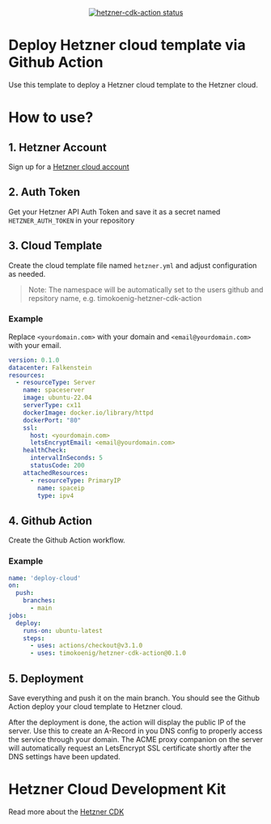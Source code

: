 <p align="center">
  <a href="https://github.com/timokoenig/hetzner-cdk-action/actions"><img alt="hetzner-cdk-action status" src="https://github.com/timokoenig/hetzner-cdk-action/workflows/build-test/badge.svg"></a>
</p>

# Deploy Hetzner cloud template via Github Action

Use this template to deploy a Hetzner cloud template to the Hetzner cloud.

# How to use?

## 1. Hetzner Account

Sign up for a [Hetzner cloud account](https://accounts.hetzner.com/signUp)

## 2. Auth Token

Get your Hetzner API Auth Token and save it as a secret named `HETZNER_AUTH_TOKEN` in your repository

## 3. Cloud Template

Create the cloud template file named `hetzner.yml` and adjust configuration as needed.

> Note: The namespace will be automatically set to the users github and repsitory name, e.g. timokoenig-hetzner-cdk-action

### Example

Replace `<yourdomain.com>` with your domain and `<email@yourdomain.com>` with your email.

```yml
version: 0.1.0
datacenter: Falkenstein
resources:
  - resourceType: Server
    name: spaceserver
    image: ubuntu-22.04
    serverType: cx11
    dockerImage: docker.io/library/httpd
    dockerPort: "80"
    ssl:
      host: <yourdomain.com>
      letsEncryptEmail: <email@yourdomain.com>
    healthCheck:
      intervalInSeconds: 5
      statusCode: 200
    attachedResources:
      - resourceType: PrimaryIP
        name: spaceip
        type: ipv4
```

## 4. Github Action

Create the Github Action workflow.

### Example

```yml
name: 'deploy-cloud'
on:
  push:
    branches:
      - main
jobs:
  deploy:
    runs-on: ubuntu-latest
    steps:
      - uses: actions/checkout@v3.1.0
      - uses: timokoenig/hetzner-cdk-action@0.1.0
```

## 5. Deployment

Save everything and push it on the main branch. You should see the Github Action deploy your cloud template to Hetzner cloud.

After the deployment is done, the action will display the public IP of the server. Use this to create an A-Record in you DNS config to properly access the service through your domain. The ACME proxy companion on the server will automatically request an LetsEncrypt SSL certificate shortly after the DNS settings have been updated.

# Hetzner Cloud Development Kit

Read more about the [Hetzner CDK](https://github.com/timokoenig/hetzner-cdk)
